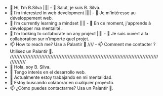 - 👋 Hi, I’m B.Silva                              ||||        - 👋 Salut, je suis B. Silva.
- 👀 I’m interested in web development            ||||        - 👀 Je m'intéresse au développement web.
- 🌱 I’m currently learning a mindset             ||||        - 🌱 En ce moment, j'apprends à développer ma mentalité.
- 🤝 I’m looking to collaborate on any project    ||||        - 🤝 Je suis ouvert à la collaboration sur n'importe quel projet.
- 📫 How to reach me? Use a Palantír 🔮          ////         - 📫 Comment me contacter ? Utilisez un Palantír 🔮.  
/////////////////////////////////////////////////////////////////////////////////////////////////////////      
- 👋 Hola, soy B. Silva.
- 👀 Tengo interés en el desarrollo web.
- 🌱 Actualmente estoy trabajando en mi mentalidad.
- 🤝 Estoy buscando colaborar en cualquier proyecto.
- 📫 ¿Cómo puedes contactarme? Usa un Palantír 🔮.  

<!---
User3ds/User3ds is a ✨ special ✨ repository because its `README.md` (this file) appears on your GitHub profile.
You can click the Preview link to take a look at your changes.
--->
